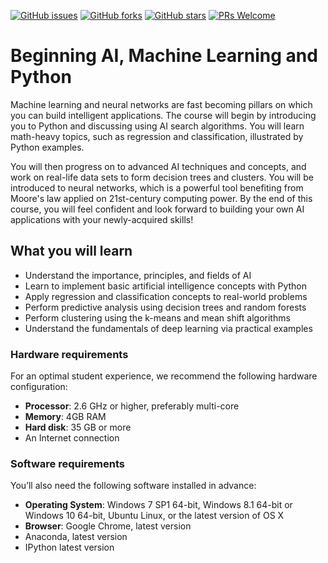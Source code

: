 [![GitHub issues](https://img.shields.io/github/issues/TrainingByPackt/Beginning-AI-Machine-Learning-and-Python.svg)](https://github.com/TrainingByPackt/Beginning-AI-Machine-Learning-and-Python/issues)
[![GitHub forks](https://img.shields.io/github/forks/TrainingByPackt/Beginning-AI-Machine-Learning-and-Python.svg)](https://github.com/TrainingByPackt/Beginning-AI-Machine-Learning-and-Python/network)
[![GitHub stars](https://img.shields.io/github/stars/TrainingByPackt/Beginning-AI-Machine-Learning-and-Python.svg)](https://github.com/TrainingByPackt/Beginning-AI-Machine-Learning-and-Python/stargazers)
[![PRs Welcome](https://img.shields.io/badge/PRs-welcome-brightgreen.svg)](https://github.com/TrainingByPackt/Beginning-AI-Machine-Learning-and-Python/pulls)



# Beginning AI, Machine Learning and Python
Machine learning and neural networks are fast becoming pillars on which you can build intelligent applications. The course will begin by introducing you to Python and discussing using AI search algorithms. You will learn math-heavy topics, such as regression and classification, illustrated by Python examples.

You will then progress on to advanced AI techniques and concepts, and work on real-life data sets to form decision trees and clusters. You will be introduced to neural networks, which is a powerful tool benefiting from Moore's law applied on 21st-century computing power. By the end of this course, you will feel confident and look forward to building your own AI applications with your newly-acquired skills!



## What you will learn
* Understand the importance, principles, and fields of AI
* Learn to implement basic artificial intelligence concepts with Python
* Apply regression and classification concepts to real-world problems
* Perform predictive analysis using decision trees and random forests
* Perform clustering using the k-means and mean shift algorithms
* Understand the fundamentals of deep learning via practical examples



### Hardware requirements
For an optimal student experience, we recommend the following hardware configuration:
* **Processor**: 2.6 GHz or higher, preferably multi-core
* **Memory**: 4GB RAM
* **Hard disk**: 35 GB or more
* An Internet connection



### Software requirements
You’ll also need the following software installed in advance:
* __Operating System__: Windows 7 SP1 64-bit, Windows 8.1 64-bit or Windows 10 64-bit, Ubuntu Linux, or the latest version of OS X
* __Browser__: Google Chrome, latest version
* Anaconda, latest version
* IPython latest version







